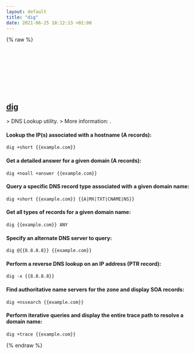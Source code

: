 ```yaml
---
layout: default
title: "dig"
date: 2021-06-25 18:12:13 +02:00
---
```

{% raw %}
<h2 id="dig">
  <a href="/en/common/dig.html">dig</a> <a href="#dig"><svg class="icon">
    <use href="/assets/images/unicode_sprite.svg#link" />
  </svg></a>
</h2>
> DNS Lookup utility.
> More information: <https://manpages.debian.org/dnsutils/dig.1.html>.

#### Lookup the IP(s) associated with a hostname (A records):
```shell
dig +short {{example.com}}
```
#### Get a detailed answer for a given domain (A records):
```shell
dig +noall +answer {{example.com}}
```
#### Query a specific DNS record type associated with a given domain name:
```shell
dig +short {{example.com}} {{A|MX|TXT|CNAME|NS}}
```
#### Get all types of records for a given domain name:
```shell
dig {{example.com}} ANY
```
#### Specify an alternate DNS server to query:
```shell
dig @{{8.8.8.8}} {{example.com}}
```
#### Perform a reverse DNS lookup on an IP address (PTR record):
```shell
dig -x {{8.8.8.8}}
```
#### Find authoritative name servers for the zone and display SOA records:
```shell
dig +nssearch {{example.com}}
```
#### Perform iterative queries and display the entire trace path to resolve a domain name:
```shell
dig +trace {{example.com}}
```
{% endraw %}
